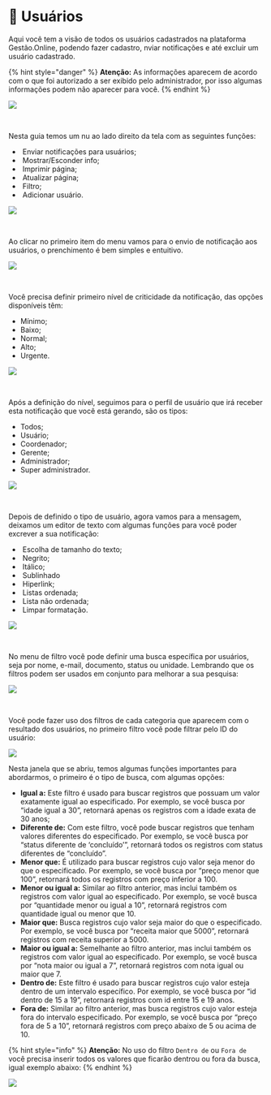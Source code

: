# 👤 Usuários

Aqui você tem a visão de todos os usuários cadastrados na plataforma Gestão.Online, podendo fazer cadastro, nviar notificações e até excluir um usuário cadastrado.

{% hint style="danger" %}
**Atenção:** As informações aparecem de acordo com o que foi autorizado a ser exibido pelo administrador, por isso algumas informações podem não aparecer para você.
{% endhint %}

![](/erp-v2/assets/modulos/modulo_usuario.gif)

<br>

Nesta guia temos um nu ao lado direito da tela com as seguintes funções:

- <img src="/erp-v2/assets/icon_notificacao.png" alt="" data-size="line"> Enviar notificações para usuários;
- <img src="/erp-v2/assets/icon_exibir.png" alt="" data-size="line"> Mostrar/Esconder info;
- <img src="/erp-v2/assets/icon_imprimir.png" alt="" data-size="line"> Imprimir página;
- <img src="/erp-v2/assets/icon_atualizar.png" alt="" data-size="line"> Atualizar página;
- <img src="/erp-v2/assets/icon_filtro.png" alt="" data-size="line"> Filtro;
- <img src="/erp-v2/assets/icon_add.png" alt="" data-size="line"> Adicionar usuário.

![](/erp-v2/assets/modulos/menu_guia_usuarios.png)

<br>

Ao clicar no primeiro item do menu vamos para o envio de notificação aos usuários, o prenchimento é bem simples e entuitivo. 

![](/erp-v2/assets/modulos/menu_guia_usuarios_notificacao.png)

<br>

Você precisa definir primeiro nível de criticidade da notificação, das opções disponíveis têm:

- Mínimo;
- Baixo;
- Normal;
- Alto;
- Urgente.

![](/erp-v2/assets/modulos/menu_guia_usuarios_notificacao_criticidade.png)

<br>

Após a definição do nível, seguimos para o perfil de usuário que irá receber esta notificação que você está gerando, são os tipos:

- Todos;
- Usuário;
- Coordenador;
- Gerente;
- Administrador;
- Super administrador.


![](/erp-v2/assets/modulos/menu_guia_usuarios_notificacao_perfil.png)

<br>

Depois de definido o tipo de usuário, agora vamos para a mensagem, deixamos um editor de texto com algumas funções para você poder excrever a sua notificação:

- <img src="/erp-v2/assets/modulos/icon_tamanho_texto.png" alt="" data-size="line"> Escolha de tamanho do texto;
- <img src="/erp-v2/assets/modulos/icon_negrito.png" alt="" data-size="line"> Negrito;
- <img src="/erp-v2/assets/modulos/icon_italico.png" alt="" data-size="line"> Itálico;
- <img src="/erp-v2/assets/modulos/icon_sublinhado.png" alt="" data-size="line"> Sublinhado
- <img src="/erp-v2/assets/modulos/icon_hiperlink.png" alt="" data-size="line"> Hiperlink;
- <img src="/erp-v2/assets/modulos/icon_lista_ordenada.png" alt="" data-size="line"> Listas ordenada;
- <img src="/erp-v2/assets/modulos/icon_lista_nao_ordenada.png" alt="" data-size="line"> Lista não ordenada;
- <img src="/erp-v2/assets/modulos/icon_limpar_formatacao.png" alt="" data-size="line"> Limpar formatação. 


<!-- Nesta parte perguntar ao Paulo as restrições de envio de notificação para deixar o aviso na página para os demais usuários -->

![](/erp-v2/assets/modulos/menu_guia_usuarios_notificacao_enviada.gif)

<br>

No menu de filtro você pode definir uma busca específica por usuários, seja por nome, e-mail, documento, status ou unidade. Lembrando que os filtros podem ser usados em conjunto para melhorar a sua pesquisa:

![](/erp-v2/assets/modulos/menu_guia_usuarios_filtro.gif)

<br>

Você pode fazer uso dos filtros de cada categoria que aparecem com o resultado dos usuários, no primeiro filtro você pode filtrar pelo ID do usuário:

![](/erp-v2/assets/modulos/menu_guia_usuarios_filtro_id.png)

Nesta janela que se abriu, temos algumas funções importantes para abordarmos, o primeiro é o tipo de busca, com algumas opções:

- **Igual a:** Este filtro é usado para buscar registros que possuam um valor exatamente igual ao especificado. Por exemplo, se você busca por “idade igual a 30”, retornará apenas os registros com a idade exata de 30 anos;
- **Diferente de:** Com este filtro, você pode buscar registros que tenham valores diferentes do especificado. Por exemplo, se você busca por “status diferente de ‘concluído’”, retornará todos os registros com status diferentes de “concluído”.
- **Menor que:** É utilizado para buscar registros cujo valor seja menor do que o especificado. Por exemplo, se você busca por “preço menor que 100”, retornará todos os registros com preço inferior a 100.
- **Menor ou igual a:** Similar ao filtro anterior, mas inclui também os registros com valor igual ao especificado. Por exemplo, se você busca por “quantidade menor ou igual a 10”, retornará registros com quantidade igual ou menor que 10.
- **Maior que:** Busca registros cujo valor seja maior do que o especificado. Por exemplo, se você busca por “receita maior que 5000”, retornará registros com receita superior a 5000.
- **Maior ou igual a:** Semelhante ao filtro anterior, mas inclui também os registros com valor igual ao especificado. Por exemplo, se você busca por “nota maior ou igual a 7”, retornará registros com nota igual ou maior que 7.
- **Dentro de:** Este filtro é usado para buscar registros cujo valor esteja dentro de um intervalo específico. Por exemplo, se você busca por “id dentro de 15 a 19”, retornará registros com id entre 15 e 19 anos.
- **Fora de:** Similar ao filtro anterior, mas busca registros cujo valor esteja fora do intervalo especificado. Por exemplo, se você busca por “preço fora de 5 a 10”, retornará registros com preço abaixo de 5 ou acima de 10.

{% hint style="info" %}
**Atenção:** No uso do filtro `Dentro de` ou `Fora de` você precisa inserir todos os valores que ficarão dentrou ou fora da busca, igual exemplo abaixo:
{% endhint %}

![](/erp-v2/assets/modulos/menu_guia_usuario_filtro_dentrode.gif)

